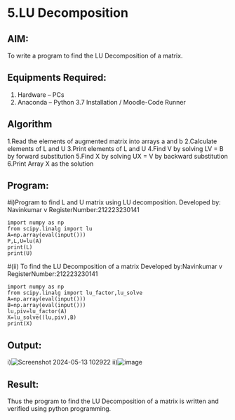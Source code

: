 # 5.LU Decomposition 

## AIM:
To write a program to find the LU Decomposition of a matrix.
## Equipments Required:
1. Hardware – PCs
2. Anaconda – Python 3.7 Installation / Moodle-Code Runner
## Algorithm
1.Read the elements of augmented matrix into arrays a and b
2.Calculate elements of L and U
3.Print elements of L and U
4.Find V by solving LV = B by forward substitution
5.Find X by solving UX = V by backward substitution
6.Print Array X as the solution
## Program:
#i)Program to find L and U matrix using LU decomposition.
Developed by: Navinkumar v
RegisterNumber:212223230141
```
import numpy as np
from scipy.linalg import lu
A=np.array(eval(input()))
P,L,U=lu(A)
print(L)
print(U)
```
#(ii) To find the LU Decomposition of a matrix
Developed by:Navinkumar v
RegisterNumber:212223230141
```
import numpy as np
from scipy.linalg import lu_factor,lu_solve
A=np.array(eval(input()))
B=np.array(eval(input()))
lu,piv=lu_factor(A)
X=lu_solve((lu,piv),B)
print(X)
```
## Output:
i)![Screenshot 2024-05-13 102922](https://github.com/navinofficial/LU-Decomposition/assets/151710204/ded79609-1096-4003-9df1-235c771b148b)
ii)![image](https://github.com/navinofficial/LU-Decomposition/assets/151710204/c81151d1-d081-43be-96ff-17f4acc3da1e)
## Result:
Thus the program to find the LU Decomposition of a matrix is written and verified using python programming.


